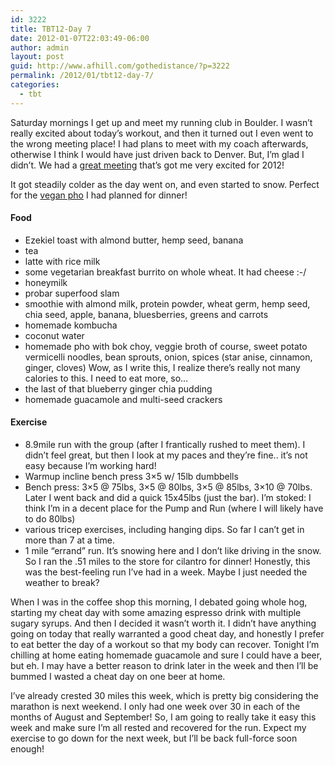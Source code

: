```yaml
---
id: 3222
title: TBT12-Day 7
date: 2012-01-07T22:03:49-06:00
author: admin
layout: post
guid: http://www.afhill.com/gothedistance/?p=3222
permalink: /2012/01/tbt12-day-7/
categories:
  - tbt
---
```

Saturday mornings I get up and meet my running club in Boulder. I wasn&#8217;t really excited about today&#8217;s workout, and then it turned out I even went to the wrong meeting place! I had plans to meet with my coach afterwards, otherwise I think I would have just driven back to Denver. But, I&#8217;m glad I didn&#8217;t. We had a [great meeting](http://www.afhill.com/gothedistance/2012/01/a-workout-and-planning-for-2012/) that&#8217;s got me very excited for 2012!

It got steadily colder as the day went on, and even started to snow. Perfect for the [vegan pho](http://www.afhill.com/gothedistance/2011/11/vegan-pho/) I had planned for dinner!

#### Food

  * Ezekiel toast with almond butter, hemp seed, banana
  * tea
  * latte with rice milk
  * some vegetarian breakfast burrito on whole wheat. It had cheese :-/
  * honeymilk
  * probar superfood slam
  * smoothie with almond milk, protein powder, wheat germ, hemp seed, chia seed, apple, banana, bluesberries, greens and carrots
  * homemade kombucha
  * coconut water
  * homemade pho with bok choy, veggie broth of course, sweet potato vermicelli noodles, bean sprouts, onion, spices (star anise, cinnamon, ginger, cloves) Wow, as I write this, I realize there&#8217;s really not many calories to this. I need to eat more, so&#8230;
  * the last of that blueberry ginger chia pudding
  * homemade guacamole and multi-seed crackers

#### Exercise

  * 8.9mile run with the group (after I frantically rushed to meet them). I didn&#8217;t feel great, but then I look at my paces and they&#8217;re fine.. it&#8217;s not easy because I&#8217;m working hard! 
  * Warmup incline bench press 3&#215;5 w/ 15lb dumbbells
  * Bench press: 3&#215;5 @ 75lbs, 3&#215;5 @ 80lbs, 3&#215;5 @ 85lbs, 3&#215;10 @ 70lbs. Later I went back and did a quick 15x45lbs (just the bar). I&#8217;m stoked: I think I&#8217;m in a decent place for the Pump and Run (where I will likely have to do 80lbs)
  * various tricep exercises, including hanging dips. So far I can&#8217;t get in more than 7 at a time.
  * 1 mile &#8220;errand&#8221; run. It&#8217;s snowing here and I don&#8217;t like driving in the snow. So I ran the .51 miles to the store for cilantro for dinner! Honestly, this was the best-feeling run I&#8217;ve had in a week. Maybe I just needed the weather to break?

When I was in the coffee shop this morning, I debated going whole hog, starting my cheat day with some amazing espresso drink with multiple sugary syrups. And then I decided it wasn&#8217;t worth it. I didn&#8217;t have anything going on today that really warranted a good cheat day, and honestly I prefer to eat better the day of a workout so that my body can recover. Tonight I&#8217;m chilling at home eating homemade guacamole and sure I could have a beer, but eh. I may have a better reason to drink later in the week and then I&#8217;ll be bummed I wasted a cheat day on one beer at home. 

I&#8217;ve already crested 30 miles this week, which is pretty big considering the marathon is next weekend. I only had one week over 30 in each of the months of August and September! So, I am going to really take it easy this week and make sure I&#8217;m all rested and recovered for the run. Expect my exercise to go down for the next week, but I&#8217;ll be back full-force soon enough!